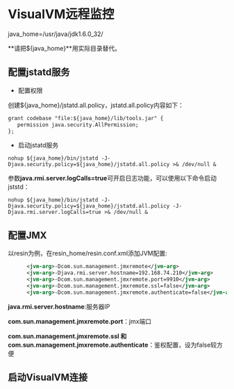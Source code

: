 
# VisualVM远程监控


java_home=/usr/java/jdk1.6.0_32/

**请把${java_home}**用实际目录替代。


## 配置jstatd服务

- 配置权限

创建${java_home}/jstatd.all.policy，jstatd.all.policy内容如下：

```xml
grant codebase "file:${java_home}/lib/tools.jar" {
   permission java.security.AllPermission;
};
```

- 启动jstatd服务

```shell
nohup ${java_home}/bin/jstatd -J-Djava.security.policy=${java_home}/jstatd.all.policy >& /dev/null &
```

参数**java.rmi.server.logCalls=true**可开启日志功能，可以使用以下命令启动jststd：

```shell
nohup ${java_home}/bin/jstatd -J-Djava.security.policy=${java_home}/jstatd.all.policy -J-Djava.rmi.server.logCalls=true >& /dev/null &
```

## 配置JMX


以resin为例，在resin_home/resin.conf.xml添加JVM配置:

```xml
      <jvm-arg>-Dcom.sun.management.jmxremote</jvm-arg>
      <jvm-arg>-Djava.rmi.server.hostname=192.168.74.210</jvm-arg>
      <jvm-arg>-Dcom.sun.management.jmxremote.port=9910</jvm-arg>
      <jvm-arg>-Dcom.sun.management.jmxremote.ssl=false</jvm-arg> 
      <jvm-arg>-Dcom.sun.management.jmxremote.authenticate=false</jvm-arg>
```

**java.rmi.server.hostname**:服务器IP

**com.sun.management.jmxremote.port**：jmx端口

**com.sun.management.jmxremote.ssl 和com.sun.management.jmxremote.authenticate**：鉴权配置，设为false较方便


## 启动VisualVM连接
